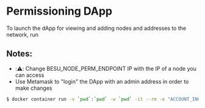 # Permissioning DApp

To launch the dApp for viewing and adding nodes and addresses to the network, run

## Notes:

- ::warning:: Change BESU_NODE_PERM_ENDPOINT IP with the IP of a node you can access
- Use Metamask to "login" the DApp with an admin address in order to make changes

```sh
$ docker container run -v `pwd`:`pwd` -w `pwd` -it --rm -e "ACCOUNT_INGRESS_CONTRACT_ADDRESS=0x0000000000000000000000000000000000008888" -e "NODE_INGRESS_CONTRACT_ADDRESS=0x0000000000000000000000000000000000009999" -e "BESU_NODE_PERM_ENDPOINT=http://52.16.154.220:8545" -e "NETWORK_ID=2020" -p 3000:3000 node:12 yarn start
```
